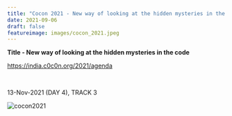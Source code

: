 ```yaml
---
title: "Cocon 2021 - New way of looking at the hidden mysteries in the code"
date: 2021-09-06
draft: false
featureimage: images/cocon_2021.jpeg
---
```


**Title - New way of looking at the hidden mysteries in the code**
<br>

https://india.c0c0n.org/2021/agenda

<br>

13-Nov-2021 (DAY 4), TRACK 3
<br>

![cocon2021](/images/cocon_2021.jpeg)





